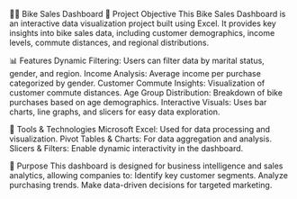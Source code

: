 🚴‍♂️ Bike Sales Dashboard
📌 Project Objective
This Bike Sales Dashboard is an interactive data visualization project built using Excel. It provides key insights into bike sales data, including customer demographics, income levels, commute distances, and regional distributions.

📊 Features
Dynamic Filtering: Users can filter data by marital status, gender, and region.
Income Analysis: Average income per purchase categorized by gender.
Customer Commute Insights: Visualization of customer commute distances.
Age Group Distribution: Breakdown of bike purchases based on age demographics.
Interactive Visuals: Uses bar charts, line graphs, and slicers for easy data exploration.

🔧 Tools & Technologies
Microsoft Excel: Used for data processing and visualization.
Pivot Tables & Charts: For data aggregation and analysis.
Slicers & Filters: Enable dynamic interactivity in the dashboard.

🎯 Purpose
This dashboard is designed for business intelligence and sales analytics, allowing companies to:
Identify key customer segments.
Analyze purchasing trends.
Make data-driven decisions for targeted marketing.

